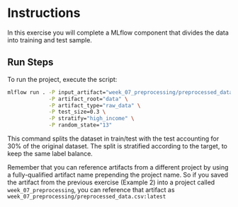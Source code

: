 # Instructions
In this exercise you will complete a MLflow component that divides the data into training and 
test sample.

## Run Steps

To run the project, execute the script:

```bash
mlflow run . -P input_artifact="week_07_preprocessing/preprocessed_data.csv:latest" \
             -P artifact_root="data" \
             -P artifact_type="raw_data" \
             -P test_size=0.3 \
             -P stratify="high_income" \
             -P random_state="13"
```
This command splits the dataset in train/test with the test accounting for 30% of the original
dataset. The split is stratified according to the target, to keep the same label balance.

Remember that you can reference artifacts from a different project by using a fully-qualified
artifact name prepending the project name. So if you saved the artifact from the previous exercise
(Example 2) into a project called ``week_07_preprocessing``, you can reference that artifact as 
``week_07_preprocessing/preprocessed_data.csv:latest``
   